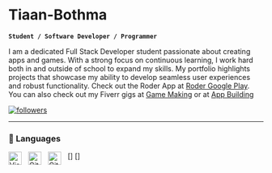 # Tiaan-Bothma

**`Student / Software Developer / Programmer`**

I am a dedicated Full Stack Developer student passionate about creating apps and games. With a strong focus on continuous learning, I work hard both in and outside of school to expand my skills. My portfolio highlights projects that showcase my ability to develop seamless user experiences and robust functionality. Check out the Roder App at [Roder Google Play](https://play.google.com/store/apps/details?id=com.tb.roder). You can also check out my Fiverr gigs at [Game Making](https://www.fiverr.com/s/bWDdE1) or at [App Building](https://www.fiverr.com/s/z68W0g)

<p align="left">
  <a href="https://www.instagram.com/roderbiker/?igshid=MzNlNGNkZWQ4Mg%3D%3D">
    <img alt="followers" title="Follow me on Instagram" src="https://img.shields.io/badge/Instagram-Follow-E1306C?style=for-the-badge&logo=Instagram"/></a>


---

### 🔧 Languages

[<img align="left" alt="Visual Studio Code" width="26px" src="https://cdn.jsdelivr.net/gh/devicons/devicon/icons/vscode/vscode-original.svg" style="padding-right:10px;" />]
[<img align="left" alt="Git" width="26px" src="https://cdn.jsdelivr.net/gh/devicons/devicon/icons/git/git-original.svg" style="padding-right:10px;" />]
[<img align="left" alt="GitHub" width="26px" src="https://user-images.githubusercontent.com/3369400/139447912-e0f43f33-6d9f-45f8-be46-2df5bbc91289.png" style="padding-right:10px;" />](https://www.youtube.com/playlist?list=PLkwxH9e_vrAJ0WbEsFA9W3I1W-g_BTsbt#gh-dark-mode-only)